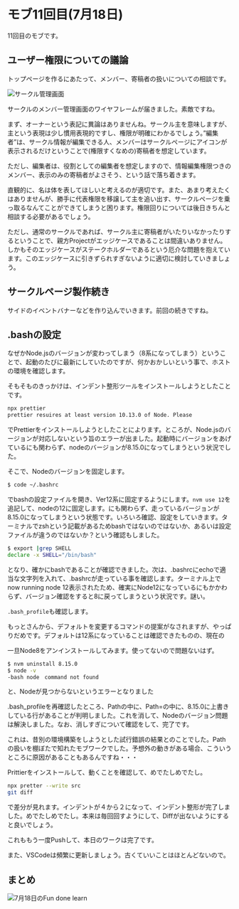 # モブ11回目(7月18日)

11回目のモブです。

## ユーザー権限についての議論
トップページを作るにあたって、メンバー、寄稿者の扱いについての相談です。

![サークル管理画面](chap-mob-0718/circleConfig.png?scale=0.8)

サークルのメンバー管理画面のワイヤフレームが届きました。素敵ですね。

まず、オーナーという表記に異論はありませんね。サークル主を意味しますが、主という表現は少し慣用表現的ですし、権限が明確にわかるでしょう。”編集者”は、サークル情報が編集できる人、メンバーはサークルページにアイコンが表示されるだけということで(権限すくなめの)寄稿者を想定しています。

ただし、編集者は、役割としての編集者を想定しますので、情報編集権限つきのメンバー、表示のみの寄稿者がよさそう、という話で落ち着きます。

直観的に、名は体を表してほしいと考えるのが適切です。また、あまり考えたくはありませんが、勝手に代表権限を移譲して主を追い出す、サークルページを乗っ取るなんてことができてしまうと困ります。権限回りについては後日きちんと相談する必要があるでしょう。

ただし、通常のサークルであれば、サークル主に寄稿者がいたりいなかったりするということで、親方Projectがエッジケースであることは間違いありません。しかもそのエッジケースがステークホルダーであるという厄介な問題を抱えています。このエッジケースに引きずられすぎないように適切に検討していきましょう。

## サークルページ製作続き
サイドのイベントバナーなどを作り込んでいきます。前回の続きですね。


## .bashの設定
なぜかNode.jsのバージョンが変わってしまう（8系になってしまう）ということで、起動のたびに最新にしていたのですが、何かおかしいという事で、ホストの環境を確認します。

そもそものきっかけは、インデント整形ツールをインストールしようとしたことです。

```sh
npx prettier
prettier resuires at least version 10.13.0 of Node. Please
```

でPrettierをインストールしようとしたことによります。ところが、Node.jsのバージョンが対応しないという旨のエラーが出ました。起動時にバージョンをあげているにも関わらず、nodeのバージョンが8.15.0になってしまうという状況でした。

そこで、Nodeのバージョンを固定します。

```sh
$ code ~/.bashrc
```

でbashの設定ファイルを開き、Ver12系に固定するようにします。`nvm use 12`を追記して、nodeの12に固定します。にも関わらず、走っているバージョンが8.15.0になってしまうという状態です。いろいろ確認、設定をしていきます。ターミナルでzshという記載があるためbashではないのではないか、あるいは設定ファイルが違うのではないか？という確認もしました。

```sh
$ export |grep SHELL
declare -x SHELL="/bin/bash"
```

となり、確かにbashであることが確認できました。次は、.bashrcにechoで適当な文字列を入れて、.bashrcが走っている事を確認します。ターミナル上でnow running node 12表示されたため、確実にNode12になっているにもかかわらず、バージョン確認をすると8に戻ってしまうという状況です。謎い。

`.bash_profile`も確認します。

もっとさんから、デフォルトを変更するコマンドの提案がなされますが、やっぱりだめです。デフォルトは12系になっていることは確認できたものの、現在の

一旦Node8をアンインストールしてみます。使ってないので問題ないはず。

```sh
$ nvm uninstall 8.15.0
$ node -v
-bash node　command not found
```

と、Nodeが見つからないというエラーとなりました

.bash_profileを再確認したところ、Pathの中に、Path=の中に、8.15.0に上書きしている行があることが判明しました。これを消して、Nodeのバージョン問題は解決しました。なお、消しすぎについて確認をして、完了です。

これは、昔別の環境構築をしようとした試行錯誤の結果とのことでした。Pathの扱いを棚ぼたで知れたモブワークでした。予想外の動きがある場合、こういうところに原因があることもあるんですね・・・

Prittierをインストールして、動くことを確認して、めでたしめでたし。

```sh
npx pretter --write src
git diff
```

で差分が見れます。インデントが４から２になって、インデント整形が完了しました。めでたしめでたし。本来は毎回回すようにして、Diffが出ないようにすると良いでしょう。

これももう一度Pushして、本日のワークは完了です。

また、VSCodeは頻繁に更新しましょう。古くていいことはほとんどないので。

## まとめ



![7月18日のFun done learn](chap-mob-0718/0718fundonelearn.png?scale=0.8)